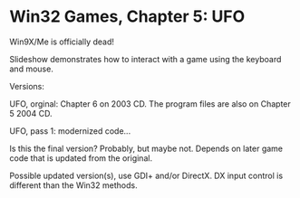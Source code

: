 # Win32 Games, Chapter 5: UFO

Win9X/Me is officially dead!

Slideshow demonstrates how to interact with a game using the keyboard and mouse.

Versions:

UFO, orginal: Chapter 6 on 2003 CD.  The program files are also on Chapter 5 2004 CD.

UFO, pass 1: modernized code...

Is this the final version?  Probably, but maybe not.  Depends on later game code that is updated from the original.

Possible updated version(s), use GDI+ and/or DirectX.  DX input control is different than the Win32 methods.